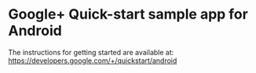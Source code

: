 # Google+ Quick-start sample app for Android

The instructions for getting started are available at:
https://developers.google.com/+/quickstart/android
